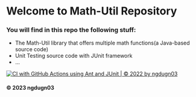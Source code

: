 # Welcome to Math-Util Repository
### You will find in this repo the following stuff:
* The Math-Util library that offers multiple math functions(a Java-based source code)
* Unit Testing source code with JUnit framework
* ...

[![CI with GitHub Actions using Ant and JUnit | © 2022 by ngdugn03](https://github.com/ngdgun03/math-util/actions/workflows/ci-junit.yml/badge.svg)](https://github.com/ngdgun03/math-util/actions/workflows/ci-junit.yml)
#### © 2023 ngdugn03